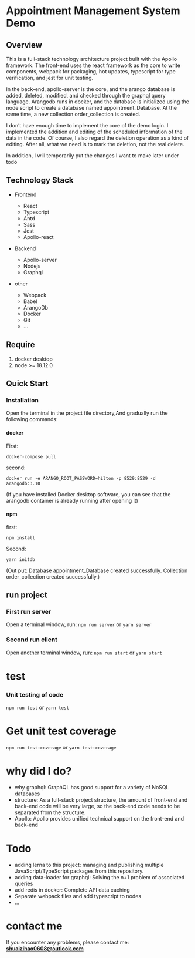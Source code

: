 # Appointment Management System Demo

## Overview

This is a full-stack technology architecture project built with the Apollo framework. The front-end uses the react framework as the core to write components, webpack for packaging, hot updates, typescript for type verification, and jest for unit testing.

In the back-end, apollo-server is the core, and the arango database is added, deleted, modified, and checked through the graphql query language. Arangodb runs in docker, and the database is initialized using the node script to create a database named appointment_Database. At the same time, a new collection order_collection is created.

I don’t have enough time to implement the core of the demo login. I implemented the addition and editing of the scheduled information of the data in the code. Of course, I also regard the deletion operation as a kind of editing. After all, what we need is to mark the deletion, not the real delete.

In addition, I will temporarily put the changes I want to make later under todo

## Technology Stack

- Frontend

  - React
  - Typescript
  - Antd
  - Sass
  - Jest
  - Apollo-react

- Backend

  - Apollo-server
  - Nodejs
  - Graphql

- other
  - Webpack
  - Babel
  - ArangoDb
  - Docker
  - Git
  - ...

## Require

1. docker desktop
2. node >= 18.12.0

## Quick Start

### Installation

Open the terminal in the project file directory,And gradually run the following commands:

#### docker

First:

`docker-compose pull`

second:

`docker run -e ARANGO_ROOT_PASSWORD=hilton -p 8529:8529 -d arangodb:3.10`

(If you have installed Docker desktop software, you can see that the arangodb container is already running after opening it)

#### npm

first:

`npm install`

Second:

`yarn initdb`

(Out put: Database appointment_Database created successfully.
Collection order_collection created successfully.)

## run project

### First run server

Open a terminal window, run:
`npm run server`
or
`yarn server`

### Second run client

Open another terminal window, run:
`npm run start`
or
`yarn start`

# test

### Unit testing of code

`npm run test`
or
`yarn test`

# Get unit test coverage

`npm run test:coverage`
or
`yarn test:coverage`

# why did I do?

- why graphql: GraphQL has good support for a variety of NoSQL databases
- structure: As a full-stack project structure, the amount of front-end and back-end code will be very large, so the back-end code needs to be separated from the structure.
- Apollo: Apollo provides unified technical support on the front-end and back-end

# Todo

- adding lerna to this project: managing and publishing multiple JavaScript/TypeScript packages from this repository.
- adding data-loader for graphql: Solving the n+1 problem of associated queries
- add redis in docker: Complete API data caching
- Separate webpack files and add typescript to nodes
- ...

# contact me

If you encounter any problems, please contact me: **shuaizihao0608@outlook.com**

